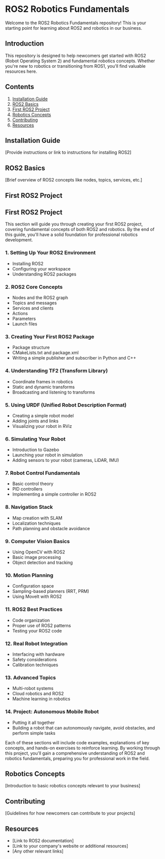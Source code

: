 # ROS2 Robotics Fundamentals

Welcome to the ROS2 Robotics Fundamentals repository! This is your starting point for learning about ROS2 and robotics in our business.

## Introduction

This repository is designed to help newcomers get started with ROS2 (Robot Operating System 2) and fundamental robotics concepts. Whether you're new to robotics or transitioning from ROS1, you'll find valuable resources here.

## Contents

1. [Installation Guide](#installation-guide)
2. [ROS2 Basics](#ros2-basics)
3. [First ROS2 Project](#first-ros2-project)
4. [Robotics Concepts](#robotics-concepts)
5. [Contributing](#contributing)
6. [Resources](#resources)

## Installation Guide

[Provide instructions or link to instructions for installing ROS2]

## ROS2 Basics

[Brief overview of ROS2 concepts like nodes, topics, services, etc.]

## First ROS2 Project

## First ROS2 Project

This section will guide you through creating your first ROS2 project, covering fundamental concepts of both ROS2 and robotics. By the end of this guide, you'll have a solid foundation for professional robotics development.

### 1. Setting Up Your ROS2 Environment
- Installing ROS2
- Configuring your workspace
- Understanding ROS2 packages

### 2. ROS2 Core Concepts
- Nodes and the ROS2 graph
- Topics and messages
- Services and clients
- Actions
- Parameters
- Launch files

### 3. Creating Your First ROS2 Package
- Package structure
- CMakeLists.txt and package.xml
- Writing a simple publisher and subscriber in Python and C++

### 4. Understanding TF2 (Transform Library)
- Coordinate frames in robotics
- Static and dynamic transforms
- Broadcasting and listening to transforms

### 5. Using URDF (Unified Robot Description Format)
- Creating a simple robot model
- Adding joints and links
- Visualizing your robot in RViz

### 6. Simulating Your Robot
- Introduction to Gazebo
- Launching your robot in simulation
- Adding sensors to your robot (cameras, LiDAR, IMU)

### 7. Robot Control Fundamentals
- Basic control theory
- PID controllers
- Implementing a simple controller in ROS2

### 8. Navigation Stack
- Map creation with SLAM
- Localization techniques
- Path planning and obstacle avoidance

### 9. Computer Vision Basics
- Using OpenCV with ROS2
- Basic image processing
- Object detection and tracking

### 10. Motion Planning
- Configuration space
- Sampling-based planners (RRT, PRM)
- Using MoveIt with ROS2

### 11. ROS2 Best Practices
- Code organization
- Proper use of ROS2 patterns
- Testing your ROS2 code

### 12. Real Robot Integration
- Interfacing with hardware
- Safety considerations
- Calibration techniques

### 13. Advanced Topics
- Multi-robot systems
- Cloud robotics and ROS2
- Machine learning in robotics

### 14. Project: Autonomous Mobile Robot
- Putting it all together
- Building a robot that can autonomously navigate, avoid obstacles, and perform simple tasks

Each of these sections will include code examples, explanations of key concepts, and hands-on exercises to reinforce learning. By working through this project, you'll gain a comprehensive understanding of ROS2 and robotics fundamentals, preparing you for professional work in the field.

## Robotics Concepts

[Introduction to basic robotics concepts relevant to your business]

## Contributing

[Guidelines for how newcomers can contribute to your projects]

## Resources

- [Link to ROS2 documentation]
- [Link to your company's website or additional resources]
- [Any other relevant links]
